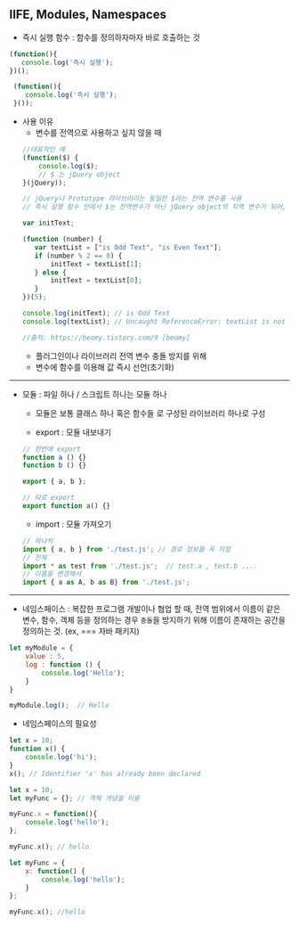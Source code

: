 ## IIFE, Modules, Namespaces

* 즉시 실행 함수 : 함수를 정의하자마자 바로 호출하는 것
```js
(function(){
   console.log('즉시 실행');
})();

 (function(){
    console.log('즉시 실행');
 }());
```

* 사용 이유
    * 변수를 전역으로 사용하고 싶지 않을 때
    ```js
    //대표적인 예
    (function($) {
        console.log($);
        // $ 는 jQuery object
    }(jQuery));
    
    // jQuery나 Prototype 라이브러리는 동일한 $라는 전역 변수를 사용
    // 즉시 실행 함수 안에서 $는 전역변수가 아닌 jQuery object의 지역 변수가 되어, Prototype 라이브러리의 $와 충돌 없이 사용
    
    var initText;
    
   (function (number) {
       var textList = ["is Odd Text", "is Even Text"];
       if (number % 2 == 0) {
           initText = textList[1];
       } else {
           initText = textList[0];
       }
   })(5);

   console.log(initText); // is Odd Text
   console.log(textList); // Uncaught ReferenceError: textList is not defined
  
  //출처: https://beomy.tistory.com/9 [beomy]
    ```
    * 플러그인이나 라이브러리 전역 변수 충돌 방지를 위해
    * 변수에 함수를 이용해 값 즉시 선언(초기화)
---    
* 모듈 : 파일 하나 /  스크립트 하나는 모듈 하나
    * 모듈은 보통 클래스 하나 혹은 함수들 로 구성된 라이브러리 하나로 구성
     
    * export : 모듈 내보내기
    ```js
    // 한번에 export
    function a () {}
    function b () {}

    export { a, b };

    // 따로 export
    export function a() {}
    ```
    * import : 모듈 가져오기
    ```js
    // 하나씩
    import { a, b } from './test.js'; // 경로 정보를 꼭 지정
    // 전체
    import * as test from './test.js';  // test.a , test.b ....
    // 이름을 변경해서
    import { a as A, b as B} from './test.js';
    ```
---   
* 네임스페이스 : 복잡한 프로그램 개발이나 협업 할 때, 전역 범위에서 이름이 같은 변수, 함수, 객체 등을 정의하는 경우 `충돌`을 방지하기 위해 이름이 존재하는 공간을 정의하는 것. (ex,  === 자바 패키지)
```js
let myModule = {
    value : 5,
    log : function () {
        console.log('Hello');
    }
}

myModule.log();  // Hello
```

* 네임스페이스의 필요성
```js
let x = 10;
function x() {
    console.log('hi');
}
x(); // Identifier 'x' has already been declared

let x = 10;
let myFunc = {}; // 객체 개념을 이용

myFunc.x = function(){
    console.log('hello');
};

myFunc.x(); // hello

let myFunc = {
    x: function() {
        console.log('hello');
    }
};

myFunc.x(); //hello
```
